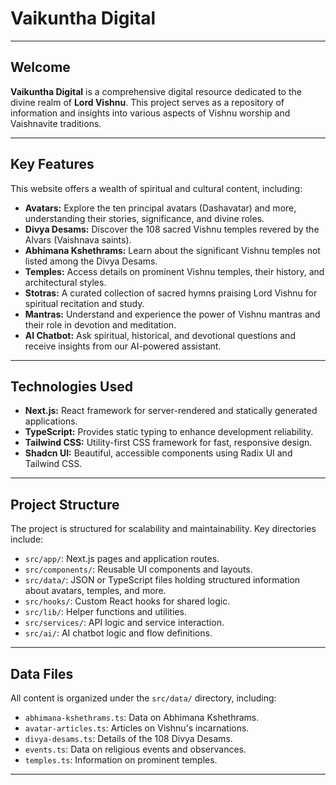 # **Vaikuntha Digital**

---

## **Welcome**

**Vaikuntha Digital** is a comprehensive digital resource dedicated to the divine realm of **Lord Vishnu**. This project serves as a repository of information and insights into various aspects of Vishnu worship and Vaishnavite traditions.

---

## **Key Features**

This website offers a wealth of spiritual and cultural content, including:

- **Avatars:** Explore the ten principal avatars (Dashavatar) and more, understanding their stories, significance, and divine roles.
- **Divya Desams:** Discover the 108 sacred Vishnu temples revered by the Alvars (Vaishnava saints).
- **Abhimana Kshethrams:** Learn about the significant Vishnu temples not listed among the Divya Desams.
- **Temples:** Access details on prominent Vishnu temples, their history, and architectural styles.
- **Stotras:** A curated collection of sacred hymns praising Lord Vishnu for spiritual recitation and study.
- **Mantras:** Understand and experience the power of Vishnu mantras and their role in devotion and meditation.
- **AI Chatbot:** Ask spiritual, historical, and devotional questions and receive insights from our AI-powered assistant.

---

## **Technologies Used**

- **Next.js:** React framework for server-rendered and statically generated applications.
- **TypeScript:** Provides static typing to enhance development reliability.
- **Tailwind CSS:** Utility-first CSS framework for fast, responsive design.
- **Shadcn UI:** Beautiful, accessible components using Radix UI and Tailwind CSS.

---

## **Project Structure**

The project is structured for scalability and maintainability. Key directories include:

- `src/app/`: Next.js pages and application routes.
- `src/components/`: Reusable UI components and layouts.
- `src/data/`: JSON or TypeScript files holding structured information about avatars, temples, and more.
- `src/hooks/`: Custom React hooks for shared logic.
- `src/lib/`: Helper functions and utilities.
- `src/services/`: API logic and service interaction.
- `src/ai/`: AI chatbot logic and flow definitions.

---

## **Data Files**

All content is organized under the `src/data/` directory, including:

- `abhimana-kshethrams.ts`: Data on Abhimana Kshethrams.
- `avatar-articles.ts`: Articles on Vishnu's incarnations.
- `divya-desams.ts`: Details of the 108 Divya Desams.
- `events.ts`: Data on religious events and observances.
- `temples.ts`: Information on prominent temples.

---
